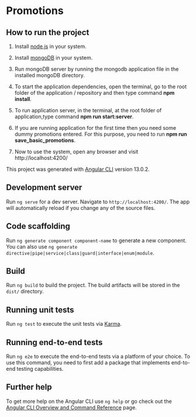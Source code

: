# Promotions

## How to run the project

1. Install [node.js](https://nodejs.org/en/download/) in your
   system.

2. Install [mongoDB](https://www.mongodb.com/) in your system.

3. Run mongoDB server by running the mongodb application file in the
   installed mongoDB directory.

4. To start the application dependencies, open the terminal, go to the
   root folder of the application / repository and then type command
   **npm install**.

5. To run application server, in the terminal, at the root folder of
   application,type command **npm run start:server**.

6. If you are running application for the first time then you need some
   dummy promotions entered. For this purpose, you need to run **npm run save_basic_promotions**.

7. Now to use the system, open any browser and visit
   http://localhost:4200/

This project was generated with [Angular CLI](https://github.com/angular/angular-cli) version 13.0.2.

## Development server

Run `ng serve` for a dev server. Navigate to `http://localhost:4200/`. The app will automatically reload if you change any of the source files.

## Code scaffolding

Run `ng generate component component-name` to generate a new component. You can also use `ng generate directive|pipe|service|class|guard|interface|enum|module`.

## Build

Run `ng build` to build the project. The build artifacts will be stored in the `dist/` directory.

## Running unit tests

Run `ng test` to execute the unit tests via [Karma](https://karma-runner.github.io).

## Running end-to-end tests

Run `ng e2e` to execute the end-to-end tests via a platform of your choice. To use this command, you need to first add a package that implements end-to-end testing capabilities.

## Further help

To get more help on the Angular CLI use `ng help` or go check out the [Angular CLI Overview and Command Reference](https://angular.io/cli) page.
